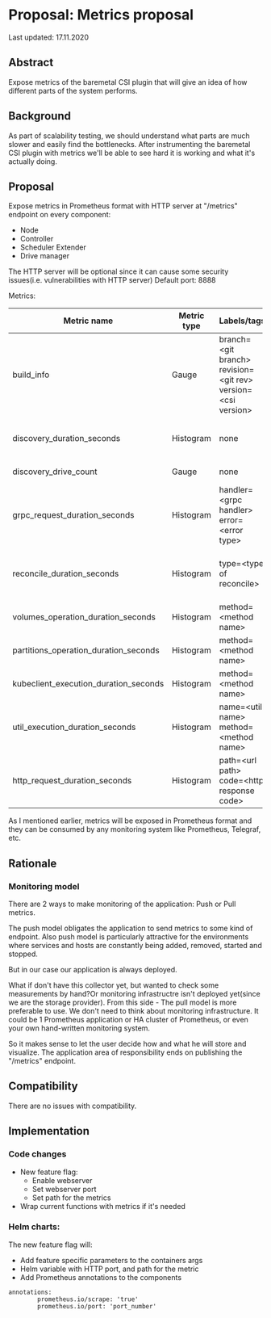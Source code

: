 # Proposal: Metrics proposal

Last updated: 17.11.2020


## Abstract

Expose metrics of the baremetal CSI plugin that will give an idea of how different parts of the system performs.

## Background
As part of scalability testing, we should understand what parts are much slower and easily find the bottlenecks. After instrumenting the baremetal CSI plugin with metrics we'll be able to see hard it is working and what it's actually doing.

## Proposal

Expose metrics in Prometheus format with HTTP server at "/metrics" endpoint on every component:
 - Node
 - Controller  
 - Scheduler Extender    
 - Drive manager 

The HTTP server will be optional since it can cause some security issues(i.e. vulnerabilities with HTTP server)
Default port: 8888

Metrics:

Metric name                           | Metric type |                          Labels/tags                                     |              Description
 ------------------------------------ | ----------- | ------------------------------------------------------------------------ | ---------------------------------------
build_info                            | Gauge       | branch=\<git branch><br />revision=\<git rev><br />version=\<csi version>| information of the source code and driver
discovery_duration_seconds            | Histogram   | none                                                                     | duration of the discovery method for the drive manager
discovery_drive_count                 | Gauge       | none                                                                     | last drive count discovered
grpc_request_duration_seconds         | Histogram   | handler=\<grpc handler><br />error=\<error type>                         | duration of the request to grpc handlers
reconcile_duration_seconds            | Histogram   | type=\<type of reconcile>                                                | duration of the each reconcile loop. example of type -  "volume_manager"
volumes_operation_duration_seconds    | Histogram   | method=\<method name>                                                    | duration of operations on volumes
partitions_operation_duration_seconds | Histogram   | method=\<method name>                                                    | duration of operations on partitions
kubeclient_execution_duration_seconds | Histogram   | method=\<method name>                                                    | duration of kubectl methods
util_execution_duration_seconds       | Histogram   | name=\<util name><br />method=\<method name>                             | duration of the differents utils we use i.e. "lvm"
http_request_duration_seconds         | Histogram   | path=\<url path><br />code=\<http response code>                         | duration of the http requests

As I mentioned earlier, metrics will be exposed in Prometheus format and they can be consumed by any monitoring system like Prometheus, Telegraf, etc.

## Rationale

### Monitoring model
There are 2 ways to make monitoring of the application: Push or Pull metrics.

The push model obligates the application to send metrics to some kind of endpoint. Also push model is particularly attractive for the environments where services and hosts are constantly being added, removed, started and stopped.

But in our case our application is always deployed.

What if don't have this collector yet, but wanted to check some measurements by hand?Or monitoring infrastructre isn't deployed yet(since we are the storage provider).
From this side - The pull model is more preferable to use. We don't need to think about monitoring infrastructure. It could be 1 Prometheus application or HA cluster of Prometheus, or even your own hand-written monitoring system.

So it makes sense to let the user decide how and what he will store and visualize. The application area of ​​responsibility ends on publishing the "/metrics" endpoint.


## Compatibility

There are no issues with compatibility.

## Implementation

### Code changes
- New feature flag:
  - Enable webserver
  - Set webserver port
  - Set path for the metrics
- Wrap current functions with metrics if it's needed


### Helm charts:
The new feature flag will:
- Add feature specific parameters to the containers args
- Helm variable with HTTP port, and path for the metric
- Add Prometheus annotations to the components
```
annotations:
        prometheus.io/scrape: 'true'
        prometheus.io/port: 'port_number'
```
